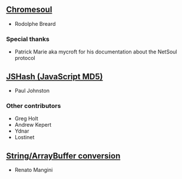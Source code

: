 ## [Chromesoul](https://github.com/TychoBrahe/chromesoul)

* Rodolphe Breard

### Special thanks

* Patrick Marie aka mycroft for his documentation about the NetSoul protocol


## [JSHash (JavaScript MD5)](http://pajhome.org.uk/crypt/md5)

* Paul Johnston

### Other contributors

* Greg Holt
* Andrew Kepert
* Ydnar
* Lostinet


## [String/ArrayBuffer conversion](http://updates.html5rocks.com/2012/06/How-to-convert-ArrayBuffer-to-and-from-String)

* Renato Mangini
